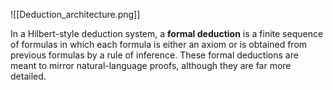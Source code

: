 ![[Deduction_architecture.png]]

In a Hilbert-style deduction system, a **formal deduction** is a finite sequence of formulas in which each formula is either an axiom or is obtained from previous formulas by a rule of inference. These formal deductions are meant to mirror natural-language proofs, although they are far more detailed.